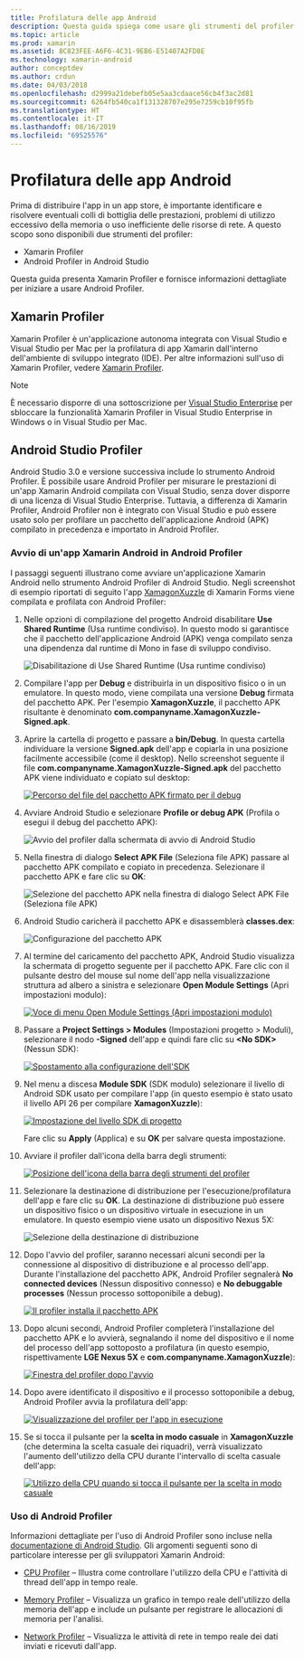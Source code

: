 ```yaml
---
title: Profilatura delle app Android
description: Questa guida spiega come usare gli strumenti del profiler per esaminare le prestazioni e l'utilizzo della memoria di un'app Android.
ms.topic: article
ms.prod: xamarin
ms.assetid: 8C823FEE-A6F6-4C31-9EB6-E51407A2FD8E
ms.technology: xamarin-android
author: conceptdev
ms.author: crdun
ms.date: 04/03/2018
ms.openlocfilehash: d2999a21debefb05e5aa3cdaace56cb4f3ac2d81
ms.sourcegitcommit: 6264fb540ca1f131328707e295e7259cb10f95fb
ms.translationtype: HT
ms.contentlocale: it-IT
ms.lasthandoff: 08/16/2019
ms.locfileid: "69525576"
---
```

# <a name="profiling-android-apps"></a>Profilatura delle app Android

Prima di distribuire l'app in un app store, è importante identificare e risolvere eventuali colli di bottiglia delle prestazioni, problemi di utilizzo eccessivo della memoria o uso inefficiente delle risorse di rete. A questo scopo sono disponibili due strumenti del profiler:

- Xamarin Profiler 
- Android Profiler in Android Studio

Questa guida presenta Xamarin Profiler e fornisce informazioni dettagliate per iniziare a usare Android Profiler.

 
## <a name="xamarin-profiler"></a>Xamarin Profiler

Xamarin Profiler è un'applicazione autonoma integrata con Visual Studio e Visual Studio per Mac per la profilatura di app Xamarin dall'interno dell'ambiente di sviluppo integrato (IDE). Per altre informazioni sull'uso di Xamarin Profiler, vedere [Xamarin Profiler](~/tools/profiler/index.md).

> [!NOTE]
> È necessario disporre di una sottoscrizione per [Visual Studio Enterprise](https://visualstudio.microsoft.com/vs/compare/) per sbloccare la funzionalità Xamarin Profiler in Visual Studio Enterprise in Windows o in Visual Studio per Mac.
 
## <a name="android-studio-profiler"></a>Android Studio Profiler

Android Studio 3.0 e versione successiva include lo strumento Android Profiler. È possibile usare Android Profiler per misurare le prestazioni di un'app Xamarin Android compilata con Visual Studio, senza dover disporre di una licenza di Visual Studio Enterprise. Tuttavia, a differenza di Xamarin Profiler, Android Profiler non è integrato con Visual Studio e può essere usato solo per profilare un pacchetto dell'applicazione Android (APK) compilato in precedenza e importato in Android Profiler.

### <a name="launching-a-xamarin-android-app-in-android-profiler"></a>Avvio di un'app Xamarin Android in Android Profiler

I passaggi seguenti illustrano come avviare un'applicazione Xamarin Android nello strumento Android Profiler di Android Studio. Negli screenshot di esempio riportati di seguito l'app [XamagonXuzzle](https://docs.microsoft.com/samples/xamarin/mobile-samples/liveplayer-xamagonxuzzlelp/) di Xamarin Forms viene compilata e profilata con Android Profiler:

1. Nelle opzioni di compilazione del progetto Android disabilitare **Use Shared Runtime** (Usa runtime condiviso). In questo modo si garantisce che il pacchetto dell'applicazione Android (APK) venga compilato senza una dipendenza dal runtime di Mono in fase di sviluppo condiviso.

    ![Disabilitazione di Use Shared Runtime (Usa runtime condiviso)](profiling-images/vswin/01-turn-off-shared-runtime.png)

2. Compilare l'app per **Debug** e distribuirla in un dispositivo fisico o in un emulatore. In questo modo, viene compilata una versione **Debug** firmata del pacchetto APK.
    Per l'esempio **XamagonXuzzle**, il pacchetto APK risultante è denominato **com.companyname.XamagonXuzzle-Signed.apk**.

3. Aprire la cartella di progetto e passare a **bin/Debug**. In questa cartella individuare la versione **Signed.apk** dell'app e copiarla in una posizione facilmente accessibile (come il desktop). Nello screenshot seguente il file **com.companyname.XamagonXuzzle-Signed.apk** del pacchetto APK viene individuato e copiato sul desktop:

    [![Percorso del file del pacchetto APK firmato per il debug](profiling-images/vswin/02-locating-the-debug-apk-sml.png)](profiling-images/vswin/02-locating-the-debug-apk.png#lightbox)

4. Avviare Android Studio e selezionare **Profile or debug APK** (Profila o esegui il debug del pacchetto APK):

    ![Avvio del profiler dalla schermata di avvio di Android Studio](profiling-images/vswin/03-android-studio.png)

5. Nella finestra di dialogo **Select APK File** (Seleziona file APK) passare al pacchetto APK compilato e copiato in precedenza. Selezionare il pacchetto APK e fare clic su **OK**: 
    
    ![Selezione del pacchetto APK nella finestra di dialogo Select APK File (Seleziona file APK)](profiling-images/vswin/04-select-apk-dialog.png)

6. Android Studio caricherà il pacchetto APK e disassemblerà **classes.dex**:

    ![Configurazione del pacchetto APK](profiling-images/vswin/05-setting-up-the-apk.png)

7. Al termine del caricamento del pacchetto APK, Android Studio visualizza la schermata di progetto seguente per il pacchetto APK. Fare clic con il pulsante destro del mouse sul nome dell'app nella visualizzazione struttura ad albero a sinistra e selezionare **Open Module Settings** (Apri impostazioni modulo):

    [![Voce di menu Open Module Settings (Apri impostazioni modulo)](profiling-images/vswin/06-open-module-settings-sml.png)](profiling-images/vswin/06-open-module-settings.png#lightbox)

8. Passare a **Project Settings > Modules** (Impostazioni progetto > Moduli), selezionare il nodo **-Signed** dell'app e quindi fare clic su **&lt;No SDK&gt;** (Nessun SDK):

    [![Spostamento alla configurazione dell'SDK](profiling-images/vswin/07-project-settings-modules-sml.png)](profiling-images/vswin/07-project-settings-modules.png#lightbox)

9. Nel menu a discesa **Module SDK** (SDK modulo) selezionare il livello di Android SDK usato per compilare l'app (in questo esempio è stato usato il livello API 26 per compilare **XamagonXuzzle**):

    [![Impostazione del livello SDK di progetto](profiling-images/vswin/08-project-sdk-level-sml.png)](profiling-images/vswin/08-project-sdk-level.png#lightbox)

    Fare clic su **Apply** (Applica) e su **OK** per salvare questa impostazione.

10. Avviare il profiler dall'icona della barra degli strumenti:

    [![Posizione dell'icona della barra degli strumenti del profiler](profiling-images/vswin/09-launch-profiler-sml.png)](profiling-images/vswin/09-launch-profiler.png#lightbox)

11. Selezionare la destinazione di distribuzione per l'esecuzione/profilatura dell'app e fare clic su **OK**. La destinazione di distribuzione può essere un dispositivo fisico o un dispositivo virtuale in esecuzione in un emulatore. In questo esempio viene usato un dispositivo Nexus 5X:

    ![Selezione della destinazione di distribuzione](profiling-images/vswin/10-select-deployment-target.png)

12. Dopo l'avvio del profiler, saranno necessari alcuni secondi per la connessione al dispositivo di distribuzione e al processo dell'app. Durante l'installazione del pacchetto APK, Android Profiler segnalerà **No connected devices** (Nessun dispositivo connesso) e **No debuggable processes** (Nessun processo sottoponibile a debug).

    [![Il profiler installa il pacchetto APK](profiling-images/vswin/11-no-connected-devices-sml.png)](profiling-images/vswin/11-no-connected-devices.png#lightbox)

13. Dopo alcuni secondi, Android Profiler completerà l'installazione del pacchetto APK e lo avvierà, segnalando il nome del dispositivo e il nome del processo dell'app sottoposto a profilatura (in questo esempio, rispettivamente **LGE Nexus 5X** e  **com.companyname.XamagonXuzzle**):

    [![Finestra del profiler dopo l'avvio](profiling-images/vswin/12-profiler-starts-sml.png)](profiling-images/vswin/12-profiler-starts.png#lightbox)

14. Dopo avere identificato il dispositivo e il processo sottoponibile a debug, Android Profiler avvia la profilatura dell'app:

    [![Visualizzazione del profiler per l'app in esecuzione](profiling-images/vswin/13-profiler-running-sml.png)](profiling-images/vswin/13-profiler-running.png#lightbox)

15. Se si tocca il pulsante per la **scelta in modo casuale** in **XamagonXuzzle** (che determina la scelta casuale dei riquadri), verrà visualizzato l'aumento dell'utilizzo della CPU durante l'intervallo di scelta casuale dell'app:

    [![Utilizzo della CPU quando si tocca il pulsante per la scelta in modo casuale](profiling-images/vswin/14-tap-randomize-sml.png)](profiling-images/vswin/14-tap-randomize.png#lightbox)


### <a name="using-the-android-profiler"></a>Uso di Android Profiler

Informazioni dettagliate per l'uso di Android Profiler sono incluse nella [documentazione di Android Studio](https://developer.android.com/studio/profile/android-profiler.html).
Gli argomenti seguenti sono di particolare interesse per gli sviluppatori Xamarin Android:

- [CPU Profiler](https://developer.android.com/studio/profile/cpu-profiler.html) &ndash; Illustra come controllare l'utilizzo della CPU e l'attività di thread dell'app in tempo reale.

- [Memory Profiler](https://developer.android.com/studio/profile/memory-profiler.html) &ndash; Visualizza un grafico in tempo reale dell'utilizzo della memoria dell'app e include un pulsante per registrare le allocazioni di memoria per l'analisi.

- [Network Profiler](https://developer.android.com/studio/profile/network-profiler.html) &ndash; Visualizza le attività di rete in tempo reale dei dati inviati e ricevuti dall'app.
